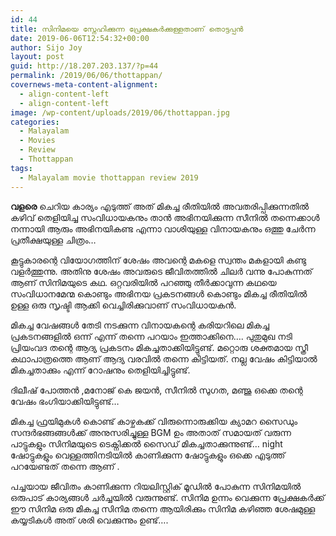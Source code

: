 ```yaml
---
id: 44
title: സിനിമയെ സ്നേഹിക്കുന്ന പ്രേക്ഷകര്‍ക്കുള്ളതാണ് തൊട്ടപ്പന്‍
date: 2019-06-06T12:54:32+00:00
author: Sijo Joy
layout: post
guid: http://18.207.203.137/?p=44
permalink: /2019/06/06/thottappan/
covernews-meta-content-alignment:
  - align-content-left
  - align-content-left
image: /wp-content/uploads/2019/06/thottappan.jpg
categories:
  - Malayalam
  - Movies
  - Review
  - Thottappan
tags:
  - Malayalam movie thottappan review 2019
---
```

**വളരെ**&nbsp;ചെറിയ കാര്യം എടുത്ത് അത് മികച്ച രീതിയിൽ അവതരിപ്പിക്കുന്നതിൽ കഴിവ് തെളിയിച്ച സംവിധായകനും താൻ അഭിനയിക്കുന്ന സീനിൽ തന്നെക്കാൾ നന്നായി ആരും അഭിനയികണ്ട എന്നാ വാശിയുള്ള വിനായകനും ഒത്തു ചേർന്ന പ്രതീക്ഷയുള്ള ചിത്രം…

കൂട്ടുകാരന്റെ വിയോഗത്തിന് ശേഷം അവന്റെ മകളെ സ്വന്തം മകളായി കണ്ടു വളർത്തുന്നു. അതിനു ശേഷം അവരുടെ ജീവിതത്തിൽ ചിലർ വന്നു പോകുന്നത് ആണ് സിനിമയുടെ കഥ. ഒറ്റവരിയിൽ പറഞ്ഞു തീർക്കാവുന്ന കഥയെ സംവിധാനമേന്മ കൊണ്ടും അഭിനയ പ്രകടനങ്ങൾ കൊണ്ടും മികച്ച രീതിയിൽ ഉള്ള ഒരു സൃഷ്ടി ആക്കി വെച്ചിരിക്കുവാണ് സംവിധായകൻ.

മികച്ച വേഷങ്ങൾ തേടി നടക്കുന്ന വിനായകന്റെ കരിയറിലെ മികച്ച പ്രകടനങ്ങളിൽ ഒന്ന് എന്ന് തന്നെ പറയാം ഇത്താക്കിനെ…. പുതുമുഖ നടി പ്രിയംവദ തന്റെ ആദ്യ പ്രകടനം മികച്ചതാക്കിയിട്ടുണ്ട്. മറ്റൊരു ശക്തമായ സ്ത്രീ കഥാപാത്രത്തെ ആണ് ആദ്യ വരവിൽ തന്നെ കിട്ടിയത്. നല്ല വേഷം കിട്ടിയാൽ മികച്ചതാക്കും എന്ന് റോഷനും തെളിയിച്ചിട്ടുണ്ട്.

ദിലീഷ് പോത്തൻ ,മനോജ് കെ ജയൻ, സീനിൽ സുഗത, മഞ്ജു ഒക്കെ തന്റെ വേഷം ഭംഗിയാക്കിയിട്ടുണ്ട്…

മികച്ച ഫ്രയിമുകൾ കൊണ്ട് കാഴ്ചകക്ക് വിരുന്നൊരുക്കിയ ക്യാമറ സൈഡും സന്ദർഭങ്ങങ്ങൾക്ക് അനുസരിച്ചുള്ള BGM ഉം അതാത് സമായത് വരുന്ന പാട്ടുകളും സിനിമയുടെ ടെക്നിക്കൽ സൈഡ് മികച്ചതാക്കുന്നുണ്ട്… night ഷോട്ടുകളും വെള്ളത്തിനടിയിൽ കാണിക്കുന്ന ഷോട്ടുകളും ഒക്കെ എടുത്ത് പറയേണ്ടത് തന്നെ ആണ് .

പച്ചയായ ജീവിതം കാണിക്കുന്ന റിയലിസ്റ്റിക് മൂഡിൽ പോകുന്ന സിനിമയിൽ ഒരുപാട് കാര്യങ്ങൾ ചർച്ചയിൽ വരുന്നുണ്ട്. സിനിമ ഉന്നം വെക്കുന്ന പ്രേക്ഷകർക്ക് ഈ സിനിമ ഒരു മികച്ച സിനിമ തന്നെ ആയിരിക്കും സിനിമ കഴിഞ്ഞ ശേഷമുള്ള കയ്യടികൾ അത് ശരി വെക്കുന്നും ഉണ്ട്….